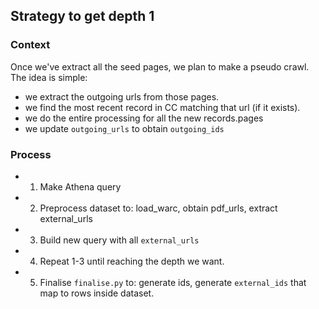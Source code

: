 ## Strategy to get depth 1

### Context

Once we've extract all the seed pages, we plan to make a pseudo crawl. The idea is simple:
 - we extract the outgoing urls from those pages.
 - we find the most recent record in CC matching that url (if it exists).
 - we do the entire processing for all the new records.pages
 - we update `outgoing_urls` to obtain `outgoing_ids`

### Process

 - 1) Make Athena query
 - 2) Preprocess dataset to: load_warc, obtain pdf_urls, extract external_urls
 - 3) Build new query with all `external_urls`
 - 4) Repeat 1-3 until reaching the depth we want.
 - 5) Finalise `finalise.py` to: generate ids, generate `external_ids` that map to rows inside dataset.